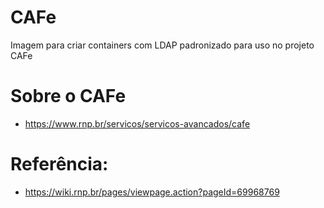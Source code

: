# CAFe

Imagem para criar containers com LDAP padronizado para uso no projeto CAFe


# Sobre o CAFe

* https://www.rnp.br/servicos/servicos-avancados/cafe

# Referência:

* https://wiki.rnp.br/pages/viewpage.action?pageId=69968769
